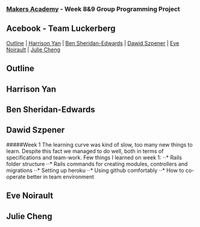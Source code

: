 
### [Makers Academy](http://www.makersacademy.com) - Week 8&9 Group Programming Project

Acebook - Team Luckerberg
-

[Outline](#Outline) | [Harrison Yan](#Harrison) | [Ben Sheridan-Edwards](#Ben) | [Dawid Szpener](#Dawid) | [Eve Noirault](#Eve) | [Julie Cheng](#Julie)


## <a name="Outline">Outline</a>
 
## <a name="Harrison">Harrison Yan</a>

## <a name="Ben">Ben Sheridan-Edwards</a>

## <a name="Dawid">Dawid Szpener</a>

  #####Week 1
  The learning curve was kind of slow, too many new things to learn.
  Despite this fact we managed to do well, both in terms of specifications and team-work.
  Few things I learned on week 1:
  ⋅⋅* Rails folder structure
  ⋅⋅* Rails commands for creating modules, controllers and migrations
  ⋅⋅* Setting up heroku
  ⋅⋅* Using github comfortably
  ⋅⋅* How to co-operate better in team environment


## <a name="Eve">Eve Noirault</a>

## <a name="Julie">Julie Cheng</a>
